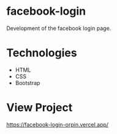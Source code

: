 # facebook-login
Development of the facebook login page. 

# Technologies
- HTML
- CSS
- Bootstrap

# View Project
https://facebook-login-orpin.vercel.app/
